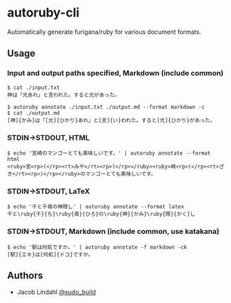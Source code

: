 # autoruby-cli

Automatically generate furigana/ruby for various document formats.

## Usage

### Input and output paths specified, Markdown (include common)

```text
$ cat ./input.txt
神は「光あれ」と言われた。すると光があった。

$ autoruby annotate ./input.txt ./output.md --format markdown -c
$ cat ./output.md
[神]{かみ}は「[光]{ひかり}あれ」と[言]{い}われた。すると[光]{ひかり}があった。
```

### STDIN&rarr;STDOUT, HTML

```text
$ echo '宮崎のマンゴーとても美味しいです。' | autoruby annotate --format html
<ruby>宮<rp>(</rp><rt>みや</rt><rp>)</rp></ruby><ruby>崎<rp>(</rp><rt>ざき</rt><rp>)</rp></ruby>のマンゴーとても美味しいです。
```

### STDIN&rarr;STDOUT, LaTeX

```text
$ echo '千と千尋の神隠し' | autoruby annotate --format latex
千と\ruby{千}{ち}\ruby{尋}{ひろ}の\ruby{神}{かみ}\ruby{隠}{かく}し
```

### STDIN&rarr;STDOUT, Markdown (include common, use katakana)

```text
$ echo '駅は何処ですか。' | autoruby annotate -f markdown -ck
[駅]{エキ}は[何処]{ドコ}ですか。
```

## Authors

- Jacob Lindahl [@sudo_build](https://twitter.com/sudo_build)
